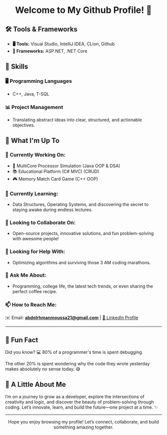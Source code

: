 <div align="center">

# Welcome to My Github Profile! 🎉 

</div>

## 🛠️ Tools & Frameworks  

- **🖥️ Tools:** Visual Studio, IntelliJ IDEA, CLion, Github
- **🔧 Frameworks:** ASP.NET, .NET Core  



## 💼 Skills  

### 🖥️ Programming Languages
- C++, Java, T-SQL  

### 📊 Project Management  
- Translating abstract ideas into clear, structured, and actionable objectives.  



## 🚀 What I'm Up To  

### 🔭 **Currently Working On:**  
- 🧠 MultiCore Processor Simulation (Java OOP & DSA)  
- 📚 Educational Platform (C# MVC) (CRUD)
- 🎮 Memory Match Card Game (C++ OOP)  

### 🌱 **Currently Learning:**  
- Data Structures, Operating Systems, and discovering the secret to staying awake during endless lectures.  

### 👯 **Looking to Collaborate On:**  
- Open-source projects, innovative solutions, and fun problem-solving with awesome people!  

### 🤔 **Looking for Help With:**  
- Optimizing algorithms and surviving those 3 AM coding marathons.  

### 💬 **Ask Me About:**  
- Programming, college life, the latest tech trends, or even sharing the perfect coffee recipe.  

### 📫 **How to Reach Me:**  
✉️ Email: **abdelrhmanmoussa21@gmail.com** | [🔗 LinkedIn Profile](https://www.linkedin.com/in/abdelrhman-moussa-360a2329b/)

---

## 🎯 Fun Fact  

Did you know? 💻 80% of a programmer's time is spent debugging.

The other 20% is spent wondering why the code they wrote yesterday makes absolutely no sense today. 😅




## 🌟 A Little About Me  

I’m on a journey to grow as a developer, explore the intersections of creativity and logic, and discover the beauty of problem-solving through coding. Let’s innovate, learn, and build the future—one project at a time. ✨  

---

<div align="center">
  
 Hope you enjoy browsing my profile! Let’s connect, collaborate, and build something amazing together. 

</div>

